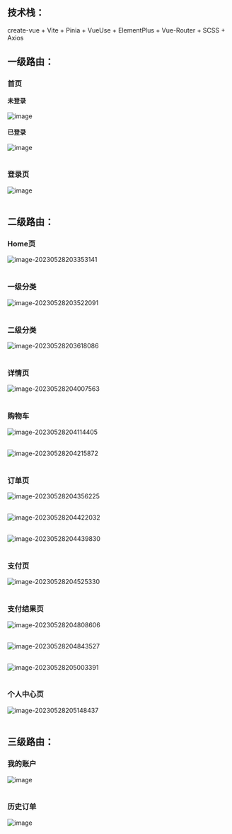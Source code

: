 ## 技术栈：
create-vue + Vite + Pinia + VueUse + ElementPlus + Vue-Router + SCSS + Axios

## 一级路由：

### 首页
**未登录**<br/><br/>
![image](https://github.com/rinba/Vue3-shopping-platform/assets/106224527/9afe5572-34b2-450f-9999-b3ebbc8cf06c)<br/><br/>
**已登录**<br/><br/>
![image](https://github.com/rinba/Vue3-shopping-platform/assets/106224527/9ebe8543-837b-4616-bebf-93adf87e75f6)<br/><br/>

### 登录页
![image](https://github.com/rinba/Vue3-shopping-platform/assets/106224527/118be22d-8196-4d2b-a540-fbe6d55707ce)<br/><br/>

## 二级路由：

### Home页

![image-20230528203353141](https://github.com/rinba/Vue3-shopping-platform/assets/106224527/d2d2009e-7749-4286-901c-6a86e88c1d45)<br/><br/>

### 一级分类

![image-20230528203522091](https://github.com/rinba/Vue3-shopping-platform/assets/106224527/7a40b8dd-5252-4468-99db-fabfd358a868)<br/><br/>

### 二级分类

![image-20230528203618086](https://github.com/rinba/Vue3-shopping-platform/assets/106224527/b3db633c-f2b3-4c6d-b03c-5aabbc24a941)<br/><br/>

### 详情页

![image-20230528204007563](https://github.com/rinba/Vue3-shopping-platform/assets/106224527/3a74a45c-042c-4cda-89ee-1a97357e9190)<br/><br/>

### 购物车

![image-20230528204114405](https://github.com/rinba/Vue3-shopping-platform/assets/106224527/d22361af-4c0f-4e43-8e2f-a211ff4ab745)<br/><br/>

![image-20230528204215872](https://github.com/rinba/Vue3-shopping-platform/assets/106224527/0d414501-b476-4cec-b804-4d70b0b0d3d3)<br/><br/>

### 订单页

![image-20230528204356225](https://github.com/rinba/Vue3-shopping-platform/assets/106224527/17d9ec54-afd3-4706-a128-ed8ebec7e5b7)<br/><br/>

![image-20230528204422032](https://github.com/rinba/Vue3-shopping-platform/assets/106224527/0d836022-fafe-4bb4-a05d-64c993830ff4)<br/><br/>

![image-20230528204439830](https://github.com/rinba/Vue3-shopping-platform/assets/106224527/98b456da-65f3-4446-a561-14e3c86b0acd)<br/><br/>

### 支付页

![image-20230528204525330](https://github.com/rinba/Vue3-shopping-platform/assets/106224527/3de89c61-ca3a-4b34-a9a2-c539c76eabef)<br/><br/>

### 支付结果页

![image-20230528204808606](https://github.com/rinba/Vue3-shopping-platform/assets/106224527/36a4dc14-fbd5-404d-bb57-95c068abd7ca)<br/><br/>

![image-20230528204843527](https://github.com/rinba/Vue3-shopping-platform/assets/106224527/b112507a-03d8-41bd-89cc-5dd0fd748adb)<br/><br/>

![image-20230528205003391](https://github.com/rinba/Vue3-shopping-platform/assets/106224527/ce33b335-d1f1-47a1-b1db-c82b37891c34)<br/><br/>


### 个人中心页

![image-20230528205148437](https://github.com/rinba/Vue3-shopping-platform/assets/106224527/c2ec6b56-0447-44fb-a58f-2f64c376a866)<br/><br/>

## 三级路由：

### 我的账户

![image](https://github.com/rinba/Vue3-shopping-platform/assets/106224527/f87b576b-0fbf-48a6-81af-c772a84fea1a)<br/><br/>

### 历史订单

![image](https://github.com/rinba/Vue3-shopping-platform/assets/106224527/83b1dea4-db11-4f49-89e7-569a89838abf)<br/><br/>

